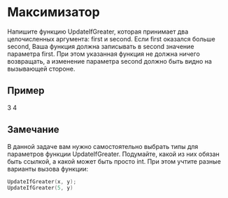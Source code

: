 # Максимизатор

Напишите функцию UpdateIfGreater, которая принимает два целочисленных аргумента: first и second. Если first оказался больше second, Ваша функция должна записывать в second значение параметра first. При этом указанная функция не должна ничего возвращать, а изменение параметра second должно быть видно на вызывающей стороне.

## Пример

3
4

## Замечание

В данной задаче вам нужно самостоятельно выбрать типы для параметров функции UpdateIfGreater. Подумайте, какой из них обязан быть ссылкой, а какой может быть просто int. При этом учтите разные варианты вызова функции:

```c++
UpdateIfGreater(x, y);
UpdateIfGreater(5, y)
```